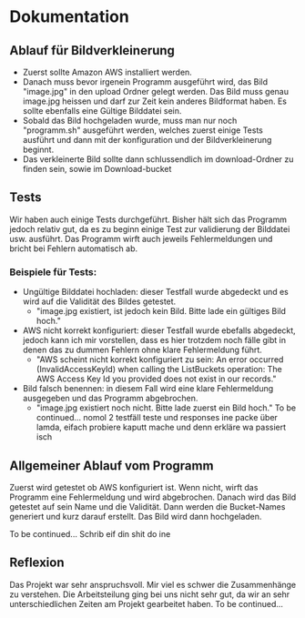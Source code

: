 # Dokumentation

## Ablauf für Bildverkleinerung
- Zuerst sollte Amazon AWS installiert werden.
- Danach muss bevor irgenein Programm ausgeführt wird, das Bild "image.jpg" in den upload Ordner gelegt werden. Das Bild muss genau image.jpg heissen und darf zur Zeit kein anderes Bildformat haben. Es sollte ebenfalls eine Gültige Bilddatei sein.
- Sobald das Bild hochgeladen wurde, muss man nur noch "programm.sh" ausgeführt werden, welches zuerst einige Tests ausführt und dann mit der konfiguration und der Bildverkleinerung beginnt.
- Das verkleinerte Bild sollte dann schlussendlich im download-Ordner zu finden sein, sowie im Download-bucket

## Tests
Wir haben auch einige Tests durchgeführt.
Bisher hält sich das Programm jedoch relativ gut, da es zu beginn einige Test zur validierung der Bilddatei usw. ausführt.
Das Programm wirft auch jeweils Fehlermeldungen und bricht bei Fehlern automatisch ab.
### Beispiele für Tests:
- Ungültige Bilddatei hochladen: dieser Testfall wurde abgedeckt und es wird auf die Validität des Bildes getestet.
	- "image.jpg existiert, ist jedoch kein Bild. Bitte lade ein gültiges Bild hoch."
- AWS nicht korrekt konfiguriert: dieser Testfall wurde ebefalls abgedeckt, jedoch kann ich mir vorstellen, dass es hier trotzdem noch fälle gibt in denen das zu dummen Fehlern ohne klare Fehlermeldung führt.
	- "AWS scheint nicht korrekt konfiguriert zu sein: 
		An error occurred (InvalidAccessKeyId) when calling the ListBuckets operation: The AWS Access Key Id you provided does not exist in our records."
- Bild falsch benennen: in diesem Fall wird eine klare Fehlermeldung ausgegeben und das Programm abgebrochen.
	- "image.jpg existiert noch nicht. Bitte lade zuerst ein Bild hoch."
To be continued...
nomol 2 testfäll teste und responses ine packe über lamda, eifach probiere kaputt mache und denn erkläre wa passiert isch

## Allgemeiner Ablauf vom Programm
Zuerst wird getestet ob AWS konfiguriert ist. Wenn nicht, wirft das Programm eine Fehlermeldung und wird abgebrochen.
Danach wird das Bild getestet auf sein Name und die Validität.
Dann werden die Bucket-Names generiert und kurz darauf erstellt.
Das Bild wird dann hochgeladen.

To be continued...
Schrib eif din shit do ine

## Reflexion
Das Projekt war sehr anspruchsvoll.
Mir viel es schwer die Zusammenhänge zu verstehen. Die Arbeitsteilung ging bei uns nicht sehr gut, da wir an sehr unterschiedlichen Zeiten am Projekt gearbeitet haben.
To be continued...